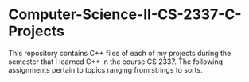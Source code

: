 # Computer-Science-II-CS-2337-C-Projects

This repository contains C++ files of each of my projects during the semester that I learned C++ in the course CS 2337. The
following assignments pertain to topics ranging from strings to sorts.
